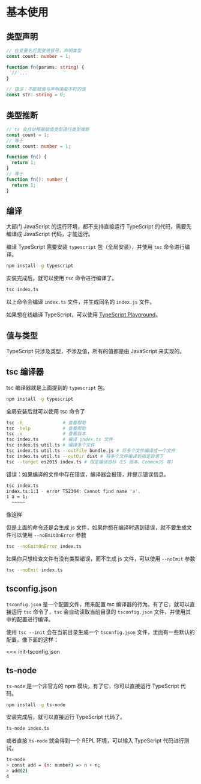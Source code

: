 # 基本使用

## 类型声明

```ts
// 在变量名后面使用冒号，声明类型
const count: number = 1;

function fn(params: string) {
  // ...
}

// 错误：不能赋值与声明类型不符的值
const str: string = 0;
```

## 类型推断

```ts
// ts 会自动根据赋值类型进行类型推断
const count = 1;
// 等于
const count: number = 1;

function fn() {
  return 1;
}
// 等于
function fn(): number {
  return 1;
}
```

## 编译

大部门 JavaScript 的运行环境，都不支持直接运行 TypeScript 的代码，需要先编译成 JavaScript 代码，才能运行。

编译 TypeScript 需要安装 `typescript` 包（全局安装），并使用 `tsc` 命令进行编译。

```bash
npm install -g typescript
```

安装完成后，就可以使用 `tsc` 命令进行编译了。

```bash
tsc index.ts
```

以上命令会编译 `index.ts` 文件，并生成同名的 `index.js` 文件。

如果想在线编译 TypeScript，可以使用 [TypeScript Playground](https://www.typescriptlang.org/zh/play)。

## 值与类型

TypeScript 只涉及类型，不涉及值，所有的值都是由 JavaScript 来实现的。

## tsc 编译器

tsc 编译器就是上面提到的 `typescript` 包。

```bash
npm install -g typescript
```

全局安装后就可以使用 tsc 命令了

```bash
tsc -h               # 查看帮助
tsc -help            # 查看帮助
tsc -v               # 查看版本
tsc index.ts         # 编译 index.ts 文件
tsc index.ts util.ts # 编译多个文件
tsc index.ts util.ts --outFile bundle.js # 将多个文件编译成一个文件
tsc index.ts util.ts --outDir dist # 将多个文件编译到指定目录下
tsc --target es2015 index.ts # 指定编译目标（ES 版本、CommonJS 等）
```

错误：如果编译的文件中存在错误，编译器会报错，并提示错误信息。

```bash
tsc index.ts
index.ts:1:1 - error TS2304: Cannot find name 'a'.
1 a = 1;
  ~~~~~
```

像这样

但是上面的命令还是会生成 js 文件，如果你想在编译时遇到错误，就不要生成文件可以使用 `--noEmitOnError` 参数

```bash
tsc --noEmitOnError index.ts
```

如果你只想检查文件有没有类型错误，而不生成 js 文件，可以使用 `--noEmit` 参数

```bash
tsc --noEmit index.ts
```

## tsconfig.json

`tsconfig.json` 是一个配置文件，用来配置 tsc 编译器的行为。有了它，就可以直接运行 `tsc` 命令了，`tsc` 会自动读取当前目录的 `tsconfig.json` 文件，并使用其中的配置进行编译。

使用 `tsc --init` 会在当前目录生成一个 `tsconfig.json` 文件，里面有一些默认的配置。像下面的这样：

<<< init-tsconfig.json

## ts-node

`ts-node` 是一个非官方的 npm 模块，有了它，你可以直接运行 TypeScript 代码。

```bash
npm install -g ts-node
```

安装完成后，就可以直接运行 TypeScript 代码了。

```bash
ts-node index.ts
```

或者直接 `ts-node` 就会得到一个 REPL 环境，可以输入 TypeScript 代码进行测试。

```bash
ts-node
> const add = (n: number) => n + n;
> add(2)
4
```
